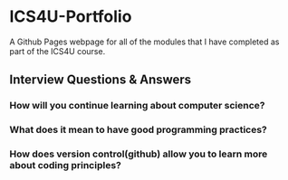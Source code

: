 # ICS4U-Portfolio
A Github Pages webpage for all of the modules that I have completed as part of the ICS4U course.

## Interview Questions & Answers

### How will you continue learning about computer science?


### What does it mean to have good programming practices?


### How does version control(github) allow you to learn more about coding principles?
